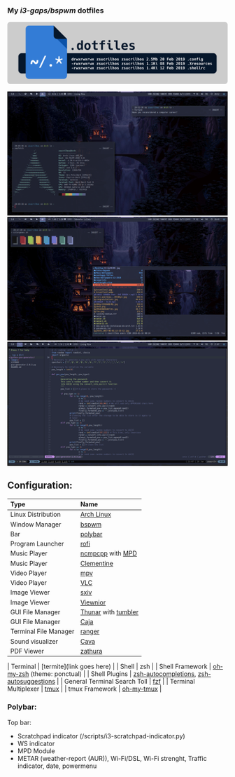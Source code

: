 ### My _i3-gaps/bspwm_ dotfiles

![dotfiles-logo](./__REPO-MEDIA/dotfile-logo.png)

![Desktop shot](./wallpapers/Palenight/01.png)
![Terminal shot](./wallpapers/Palenight/02.png)
![init.vim](./wallpapers/Palenight/03.png)

## Configuration:
| Type | Name |
| :--- | :--- |
| Linux Distribution | [Arch Linux](https://www.archlinux.org/) |
| Window Manager | [bspwm](https://github.com/baskerville/bspwm) |
| Bar | [polybar](https://github.com/jaagr/polybar) |
| Program Launcher | [rofi](https://github.com/DaveDavenport/rofi) |
| Music Player | [ncmpcpp](https://github.com/arybczak/ncmpcpp) with [MPD](https://github.com/MusicPlayerDaemon/MPD) |
| Music Player | [Clementine](https://www.clementine-player.org/pt_BR/) |
| Video Player | [mpv](https://github.com/mpv-player/mpv) |
| Video Player | [VLC](https://www.videolan.org/vlc/index.pt-BR.html) |
| Image Viewer | [sxiv](https://github.com/muennich/sxiv) |
| Image Viewer | [Viewnior](https://github.com/hellosiyan/Viewnior) |
| GUI File Manager | [Thunar](https://github.com/xfce-mirror/thunar) with [tumbler](https://github.com/xfce-mirror/tumbler) |
| GUI File Manager | [Caja](https://github.com/mate-desktop/caja) |
| Terminal File Manager | [ranger](https://github.com/ranger/ranger)|
| Sound visualizer | [Cava](https://github.com/karlstav/cava) |
| PDF Viewer | [zathura](https://github.com/pwmt/zathura) |

| Terminal | [termite](link goes here) |
| Shell | zsh |
| Shell Framework | [oh-my-zsh](https://github.com/robbyrussell/oh-my-zsh) (theme: ponctual) |
| Shell Plugins | [zsh-autocompletions](https://github.com/zsh-users/zsh-autosuggestions), [zsh-autosuggestions](https://github.com/zsh-users/zsh-completions) |
| General Terminal Search Toll | [fzf](https://github.com/junegunn/fzf) |
| Terminal Multiplexer | [tmux](https://github.com/tmux/tmux) |
| tmux Framework | [oh-my-tmux](https://github.com/gpakosz/.tmux) |

### Polybar:
Top bar:
* Scratchpad indicator (/scripts/i3-scratchpad-indicator.py)
* WS indicator
* MPD Module
* METAR (weather-report (AUR)), Wi-Fi/DSL, Wi-Fi strenght, Traffic indicator, date, powermenu
